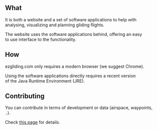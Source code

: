 ## What

It is both a website and a set of software applications to help with  
analysing, visualizing and planning gliding flights.

The website uses the software applications behind, offering an easy  
to use interface to the functionality.

## How

ezgliding.com only requires a modern browser (we suggest Chrome).

Using the software applications directly requires a recent version  
of the Java Runtime Environment (JRE).

## Contributing

  You can contribute in terms of development or data (airspace, waypoints, ..).
  
  Check [this page](https://github.com/rochaporto/ezgliding/wiki/Contributing) for details.
